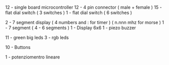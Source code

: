 12 - single board microcontroller
12 - 4 pin connector ( male + female )
15 - flat dial switch ( 3 switches )
1  - flat dial switch ( 6 switches )

2 - 7 segment display 
	( 4 numbers and : for timer )
	( n.nnn mhz for morse )
1 - 7 segment ( 4 - 6 segments )
1 - Display 6x6
1 - piezo buzzer 

11 - green big leds
3  - rgb leds

10 - Buttons

1 - potenziomentro lineare